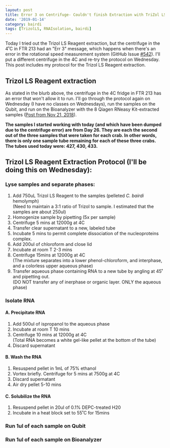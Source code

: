 ```yaml
---
layout: post
title: Error 3 on Centrifuge- Couldn't finish Extraction with TriZol LS Reagent 
date: '2019-01-14'
category: bairdi
tags: [TrizolLS, RNAIsolation, bairdi]
---
```

Today I tried out the Trizol LS Reagent extraction, but the centrifuge in the 4˚C in FTR 213 had an "Err 3" message, which happens when there's an error in the rotational speed measurement system (GitHub Issue [#542](https://github.com/RobertsLab/resources/issues/542)). I'll put a different centrifuge in the 4C and re-try the protocol on Wednesday. This post includes my protocol for the Trizol LS Reagent extraction.

## Trizol LS Reagent extraction

As stated in the blurb above, the centrifuge in the 4C fridge in FTR 213 has an error that won't allow it to run. I'll go through the protocol again on Wednesday (I have no classes on Wednesdays), run the samples on the Qubit, and run on the Bioanalyzer with the 8 Qiagen RNeasy Kit-extracted samples ([Post from Nov 21, 2018](https://grace-ac.github.io/Pool-RNeasy-DecaPod-S1E13/)).

**The samples I started working with today (and which have been dumped due to the centrifuge error) are from Day 26. They are each the second out of the three samples that were taken for each crab. In other words, there is only one sample tube remaining for each of these three crabs. The tubes used today were: 427, 430, 433.**

## Trizol LS Reagent Extraction Protocol (I'll be doing this on Wednesday):   


### Lyse samples and separate phases:    
1. Add 750uL Trizol LS Reagent to the samples (pelleted _C. bairdi_ hemolymph)         
      (Need to maintain a 3:1 ratio of Trizol to sample. I estimated that the samples are about 250ul)
2. Homogenize sample by pipetting (5x per sample)
3. Centrifuge 5 mins at 12000g at 4C
4. Transfer clear supernatant to a new, labeled tube
5. Incubate 5 mins to permit complete dissociation of the nucleoproteins complex.
6. Add 200ul of chloroform and close lid
7. Incubate at room T 2-3 mins
8. Centrifuge 15mins at 12000g at 4C      
      (The mixture separates into a lower phenol-chloroform, and interphase, and a colorless upper aqueous phase)
9. Transfer aqueous phase containing RNA to a new tube by angling at 45˚ and pipetting out.            
      (DO NOT transfer any of inerphase or organic layer. ONLY the aqueous phase) 
      
### Isolate RNA
#### A. Precipitate RNA
1. Add 500ul of ispropanol to the aqueous phase
2. Incubate at room T 10 mins
3. Centrifuge 10 mins at 12000g at 4C      
    (Total RNA becomes a white gel-like pellet at the bottom of the tube)
4. Discard supernatant 

#### B. Wash the RNA
1. Resuspend pellet in 1mL of 75% ethanol
2. Vortex briefly. Centrifuge for 5 mins at 7500g at 4C
3. Discard supernatant
4. Air dry pellet 5-10 mins

#### C. Solubilize the RNA
1. Resuspend pellet in 20ul of 0.1% DEPC-treated H20
2. Incubate in a heat block set to 55˚C for 15mins

### Run 1ul of each sample on Qubit 

### Run 1ul of each sample on Bioanalyzer
